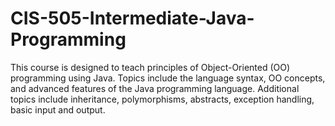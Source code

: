 # CIS-505-Intermediate-Java-Programming
This course is designed to teach principles of Object-Oriented (OO) programming using Java. Topics include the language syntax, OO concepts, and advanced features of the Java programming language. Additional topics include inheritance, polymorphisms, abstracts, exception handling, basic input and output.
